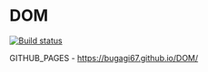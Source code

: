 # DOM 

[![Build status](https://ci.appveyor.com/api/projects/status/2vwehx30n6nx6p69?svg=true)](https://ci.appveyor.com/project/bugagi67/dom)

GITHUB_PAGES - https://bugagi67.github.io/DOM/
